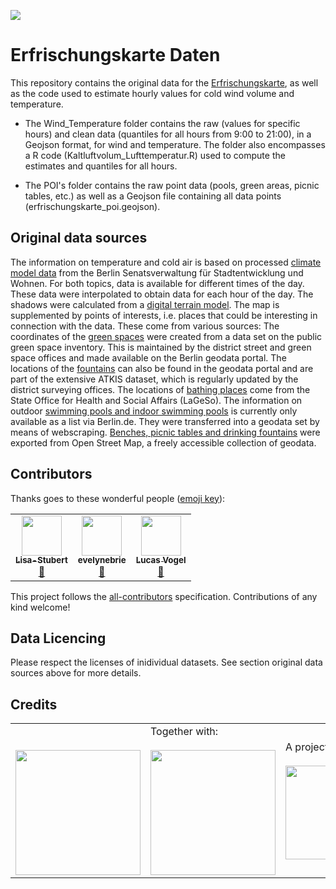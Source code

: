 ![](https://img.shields.io/badge/Built%20with%20%E2%9D%A4%EF%B8%8F-at%20Technologiestiftung%20Berlin-blue)

# Erfrischungskarte Daten

This repository contains the original data for the [Erfrischungskarte](https://github.com/technologiestiftung/erfrischungskarte-frontend), as well as the code used to estimate hourly values for cold wind volume and temperature.

- The Wind_Temperature folder contains the raw (values for specific hours) and clean data (quantiles for all hours from 9:00 to 21:00), in a Geojson format, for wind and temperature. The folder also encompasses a R code (Kaltluftvolum_Lufttemperatur.R) used to compute the estimates and quantiles for all hours.

- The POI's folder contains the raw point data (pools, green areas, picnic tables, etc.) as well as a Geojson file containing all data points (erfrischungskarte_poi.geojson).

## Original data sources

The information on temperature and cold air is based on processed [climate model data](https://www.berlin.de/umweltatlas/klima/klimaanalyse/2014/karten/) from the Berlin Senatsverwaltung für Stadtentwicklung und Wohnen. For both topics, data is available for different times of the day. These data were interpolated to obtain data for each hour of the day. The shadows were calculated from a [digital terrain model](https://fbinter.stadt-berlin.de/fb/index.jsp?loginkey=zoomStart&mapId=k_dom@senstadt&bbox=387046,5818588,391547,5821400). The map is supplemented by points of interests, i.e. places that could be interesting in connection with the data. These come from various sources: The coordinates of the [green spaces](https://daten.berlin.de/datensaetze/grünanlagenbestand-berlin-einschl-der-öffentlichen-spielplätze-grünanlagen-wfs) were created from a data set on the public green space inventory. This is maintained by the district street and green space offices and made available on the Berlin geodata portal. The locations of the [fountains](https://daten.berlin.de/datensaetze/atkis-sonstiges-bauwerk-oder-sonstige-einrichtung-punkte-wfs) can also be found in the geodata portal and are part of the extensive ATKIS dataset, which is regularly updated by the district surveying offices. The locations of [bathing places](https://daten.berlin.de/datensaetze/liste-der-badestellen) come from the State Office for Health and Social Affairs (LaGeSo). The information on outdoor [swimming pools and indoor swimming pools](https://www.berlin.de/special/sport-und-fitness/schwimmen/schwimmbad/a-z/) is currently only available as a list via Berlin.de. They were transferred into a geodata set by means of webscraping. [Benches, picnic tables and drinking fountains](https://overpass-turbo.eu) were exported from Open Street Map, a freely accessible collection of geodata.

## Contributors

Thanks goes to these wonderful people ([emoji key](https://allcontributors.org/docs/en/emoji-key)):

<!-- ALL-CONTRIBUTORS-LIST:START - Do not remove or modify this section -->
<!-- prettier-ignore-start -->
<!-- markdownlint-disable -->
<table>
  <tr>
    <td align="center"><a href="https://github.com/Lisa-Stubert"><img src="https://avatars.githubusercontent.com/u/61182572?v=4?s=64" width="64px;" alt=""/><br /><sub><b>Lisa-Stubert</b></sub></a><br /><a href="#data-Lisa-Stubert" title="Data">🔣</a></td>
    <td align="center"><a href="https://github.com/evelynebrie"><img src="https://avatars.githubusercontent.com/u/32559774?v=4?s=64" width="64px;" alt=""/><br /><sub><b>evelynebrie</b></sub></a><br /><a href="#data-evelynebrie" title="Data">🔣</a></td>
    <td align="center"><a href="https://vogelino.com/"><img src="https://avatars.githubusercontent.com/u/2759340?v=4?s=64" width="64px;" alt=""/><br /><sub><b>Lucas Vogel</b></sub></a><br /><a href="https://github.com/technologiestiftung/erfrischungskarte-daten/commits?author=vogelino" title="Documentation">📖</a></td>
  </tr>
</table>

<!-- markdownlint-restore -->
<!-- prettier-ignore-end -->

<!-- ALL-CONTRIBUTORS-LIST:END -->

This project follows the [all-contributors](https://github.com/all-contributors/all-contributors) specification. Contributions of any kind welcome!

## Data Licencing

Please respect the licenses of inidividual datasets. See section original data sources above for more details.
## Credits

<table>
  <tr>
    <td>
      <a href="https://odis-berlin.de">
        <br />
        <br />
        <img width="200" src="https://logos.citylab-berlin.org/logo-odis-berlin.svg" />
      </a>
    </td>
    <td>
      Together with: <a href="https://citylab-berlin.org/en/start/">
        <br />
        <br />
        <img width="200" src="https://logos.citylab-berlin.org/logo-citylab-berlin.svg" />
      </a>
    </td>
    <td>
      A project by: <a href="https://www.technologiestiftung-berlin.de/en/">
        <br />
        <br />
        <img width="150" src="https://logos.citylab-berlin.org/logo-technologiestiftung-berlin-en.svg" />
      </a>
    </td>
    <td>
      Supported by: <a href="https://www.berlin.de/sen/inneres/">
        <br />
        <br />
        <img width="100" src="https://logos.citylab-berlin.org/logo-berlin-seninnds-en.svg" />
      </a>
    </td>
  </tr>
</table>

